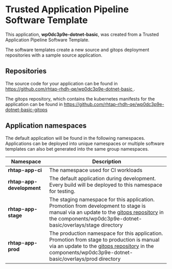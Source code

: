 # Trusted Application Pipeline Software Template

This application, **wp0dc3p9e-dotnet-basic**, was created from a Trusted Application Pipeline Software Template.

The software templates create a new source and gitops deployment repositories with a sample source application. 

## Repositories

The source code for your application can be found in [https://github.com/rhtap-rhdh-qe/wp0dc3p9e-dotnet-basic ](https://github.com/rhtap-rhdh-qe/wp0dc3p9e-dotnet-basic ).
 
The gitops repository, which contains the kubernetes manifests for the application can be found in 
[https://github.com/rhtap-rhdh-qe/wp0dc3p9e-dotnet-basic-gitops ](https://github.com/rhtap-rhdh-qe/wp0dc3p9e-dotnet-basic-gitops ) 

## Application namespaces 

The default application will be found in the following namespaces. Applications can be deployed into unique namespaces or multiple software templates can also bet generated into the same group namespaces.  

|  Namespace   |  Description   |  
| -------- | -------- |
| **rhtap-app-ci** | The namespace used for CI workloads |
| **rhtap-app-development** | The default application during development. Every build will be deployed to this namespace for testing. |
| **rhtap-app-stage** | The staging namespace for this application. Promotion from development to stage is manual via an update to the [gitops repository](https://github.com/rhtap-rhdh-qe/wp0dc3p9e-dotnet-basic-gitops ) in the components/wp0dc3p9e-dotnet-basic/overlays/stage directory |
| **rhtap-app-prod** | The production namespace for this application. Promotion from stage to production is manual via an update to the [gitops repository](https://github.com/rhtap-rhdh-qe/wp0dc3p9e-dotnet-basic-gitops ) in the components/wp0dc3p9e-dotnet-basic/overlays/prod directory |